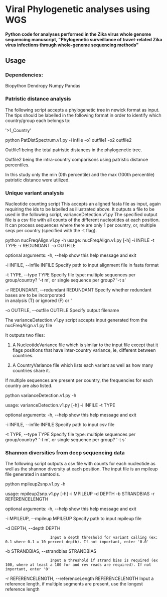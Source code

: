 # Viral Phylogenetic analyses using WGS
#### Python code for analyses performed in the Zika virus whole genome sequencing manuscript, "Phylogenetic surveillance of travel-related Zika virus infections through whole-genome sequencing methods"

## Usage
### Dependencies:
Biopython
Dendropy
Numpy
Pandas

### Patristic distance analysis

The following script accepts a phylogenetic tree in newick format as input.
The tips should be labelled in the following format in order to identify which country/group each belongs to:

'>1_Country'

python PatDistSpectrum.v1.py -i infile -o1 outfile1 -o2 outfile2

Outfile1 being the total patristic distances in the phylogenetic tree.

Outfile2 being the intra-country comparisons using patristic distance percentiles. 

In this study only the min (0th percentile) and the max (100th percentile) patristic distance  were utilized.

### Unique variant analysis

Nucleotide counting script
This accepts an aligned fasta file as input, again requiring the ids to be labelled as illustrated above.
It outputs a file to be used in the following script, varianceDetection.v1.py
The specified output file is a csv file with all counts of the different nucleotides at each position.
It can process sequences where there are only 1 per country, or, multiple seqs per country (specified with the -t flag).

python nucFreqAlign.v1.py -h
usage: nucFreqAlign.v1.py [-h] -i INFILE -t TYPE -r REDUNDANT -o OUTFILE

optional arguments:
  -h, --help            show this help message and exit
  
  -i INFILE, --infile INFILE
                        Specify path to input alignment file in fasta format
                        
  -t TYPE, --type TYPE  Specify file type: multiple sequences per group/country? '-t m', or single sequence per group? '-t s'
                        
  -r REDUNDANT, --redundant REDUNDANT
                        Specify whether redundant bases are to be incorporated                        
                        in analysis (T) or ignored (F) or '
                        
  -o OUTFILE, --outfile OUTFILE
                          Specify output filename

The varianceDetection.v1.py script accepts input generated from the nucFreqAlign.v1.py file

It outputs two files:

1) A NucleotideVariance file which is similar to the input file except that it flags positions that have inter-country variance, ie, different between countries.

2) A CountryVariance file which  lists each variant as well as how many countries share it.

If multiple sequences are present per country, the frequencies for each country are also listed.

python varianceDetection.v1.py -h

usage: varianceDetection.v1.py [-h] -i INFILE -t TYPE

optional arguments:
  -h, --help            show this help message and exit
  
  -i INFILE, --infile INFILE
Specify path to input csv file
                        
  -t TYPE, --type TYPE  Specify file type: multiple sequences per
group/country? '-t m', or single sequence per group? '-t s'

### Shannon diversities from deep sequencing data

The following script outputs a csv file with counts for each nucleotide as well as the shannon diversity at each position.
The input file is an mpileup file generated in samtools.

python mpileup2snp.v1.py -h

usage: mpileup2snp.v1.py [-h] -i MPILEUP -d DEPTH -b STRANDBIAS -r REFERENCELENGTH

optional arguments:
  -h, --help            show this help message and exit
  
  -i MPILEUP, --mpileup MPILEUP Specify path to input mpileup file
                        
  -d DEPTH, --depth DEPTH
  
                        Input a depth threshold for variant calling (ex: 0.1 where 0.1 = 10 percent depth). If not important, enter '0.0'
                        
  -b STRANDBIAS, --strandbias STRANDBIAS
  
                        Input a threshold if strand bias is required (ex 100, where at least a 100 for and rev reads are required). If not important, enter '0'
                        
  -r REFERENCELENGTH, --referenceLength REFERENCELENGTH
                          Input a reference length, if multiple segments are present, use the longest reference length

